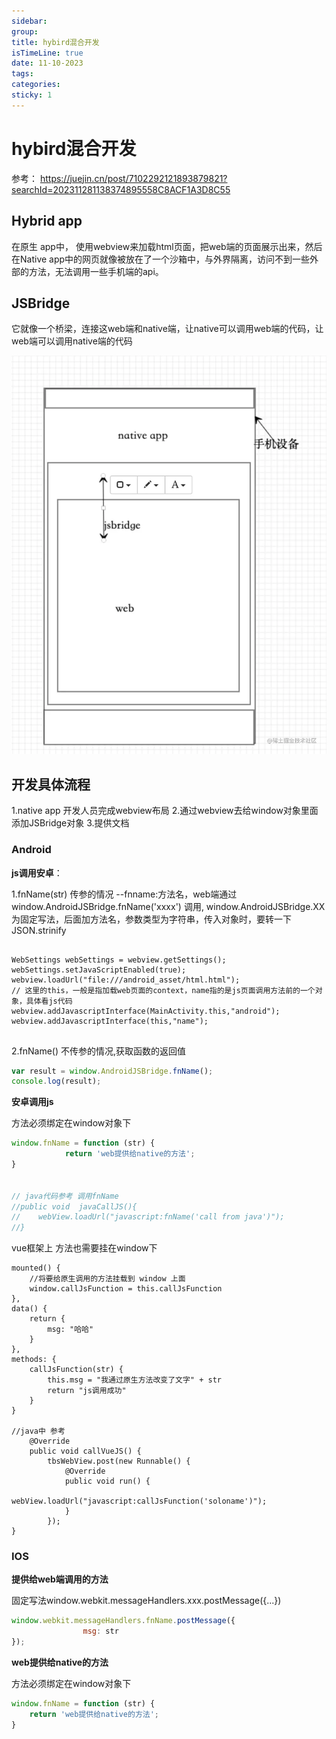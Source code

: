 ```yaml
---
sidebar:
group:
title: hybird混合开发
isTimeLine: true
date: 11-10-2023
tags:
categories:
sticky: 1
---
```

# hybird混合开发

参考：
https://juejin.cn/post/7102292121893879821?searchId=202311281138374895558C8ACF1A3D8C55

## Hybrid app
在原生 app中， 使用webview来加载html页面，把web端的页面展示出来，然后在Native app中的网页就像被放在了一个沙箱中，与外界隔离，访问不到一些外部的方法，无法调用一些手机端的api。


## JSBridge

它就像一个桥梁，连接这web端和native端，让native可以调用web端的代码，让web端可以调用native端的代码

![img.png](img.png)


## 开发具体流程
1.native app 开发人员完成webview布局
2.通过webview去给window对象里面添加JSBridge对象
3.提供文档

### Android

**js调用安卓**：

1.fnName(str) 传参的情况
--fnname:方法名，web端通过 window.AndroidJSBridge.fnName('xxxx') 调用, window.AndroidJSBridge.XX为固定写法，后面加方法名，参数类型为字符串，传入对象时，要转一下JSON.strinify

```text

WebSettings webSettings = webview.getSettings();
webSettings.setJavaScriptEnabled(true);
webview.loadUrl("file:///android_asset/html.html");
// 这里的this，一般是指加载web页面的context，name指的是js页面调用方法前的一个对象，具体看js代码
webview.addJavascriptInterface(MainActivity.this,"android");
webview.addJavascriptInterface(this,"name");


```

2.fnName() 不传参的情况,获取函数的返回值

```js
var result = window.AndroidJSBridge.fnName();
console.log(result);

```


**安卓调用js**

方法必须绑定在window对象下

```js
window.fnName = function (str) {
            return 'web提供给native的方法';
}


// java代码参考 调用fnName
//public void  javaCallJS(){
//    webView.loadUrl("javascript:fnName('call from java')");
//}
```

vue框架上 方法也需要挂在window下

```vue
mounted() {
    //将要给原生调用的方法挂载到 window 上面
    window.callJsFunction = this.callJsFunction
},
data() {
    return {
    	msg: "哈哈"
	}
},
methods: {
    callJsFunction(str) {
        this.msg = "我通过原生方法改变了文字" + str
        return "js调用成功"
	}
}

//java中 参考
    @Override
    public void callVueJS() {
        tbsWebView.post(new Runnable() {
            @Override
            public void run() {
              webView.loadUrl("javascript:callJsFunction('soloname')");
            }
        });
}
```


### IOS

**提供给web端调用的方法**

固定写法window.webkit.messageHandlers.xxx.postMessage({...})

```js
window.webkit.messageHandlers.fnName.postMessage({
                msg: str
});

```

**web提供给native的方法**

方法必须绑定在window对象下


```js
window.fnName = function (str) {
    return 'web提供给native的方法';
}

```























